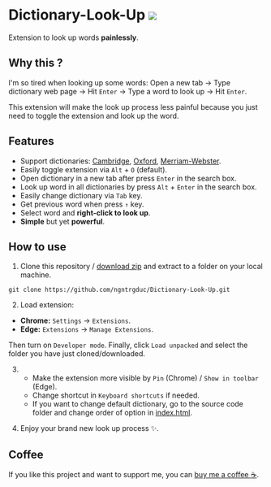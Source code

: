 
# Dictionary-Look-Up ![](https://img.shields.io/github/manifest-json/v/ngntrgduc/Dictionary-Look-Up?style=flat-square)

Extension to look up words **painlessly**.

## Why this ?

I'm so tired when looking up some words: Open a new tab -> Type dictionary web page -> Hit `Enter` -> Type a word to look up -> Hit `Enter`.

This extension will make the look up process less painful because you just need to toggle the extension and look up the word.

## Features

- Support dictionaries: [Cambridge](https://dictionary.cambridge.org/), [Oxford](https://www.oxfordlearnersdictionaries.com/), [Merriam-Webster](https://www.merriam-webster.com/).
- Easily toggle extension via `Alt` + `O` (default).
- Open dictionary in a new tab after press `Enter` in the search box.
- Look up word in all dictionaries by press `Alt` + `Enter` in the search box.
- Easily change dictionary via `Tab` key.
- Get previous word when press `↑` key.
- Select word and **right-click to look up**.
- **Simple** but yet **powerful**.

## How to use
1. Clone this repository / [download zip](https://github.com/ngntrgduc/Dictionary-Look-Up/archive/refs/heads/master.zip) and extract to a folder on your local machine.

```git
git clone https://github.com/ngntrgduc/Dictionary-Look-Up.git
```

2. Load extension:

- **Chrome:**  `Settings` -> `Extensions`.
- **Edge:**    `Extensions` -> `Manage Extensions`.

Then turn on `Developer mode`. Finally, click `Load unpacked` and select the folder you have just cloned/downloaded.

3. 
   - Make the extension more visible by `Pin` (Chrome) / `Show in toolbar` (Edge). 
   - Change shortcut in `Keyboard shortcuts` if needed.
   - If you want to change default dictionary, go to the source code folder and change order of option in [index.html](https://github.com/ngntrgduc/Dictionary-Look-Up/blob/master/index.html#L15-L17).

4. Enjoy your brand new look up process ✨. 

## Coffee
If you like this project and want to support me, you can [buy me a coffee :coffee:](https://ko-fi.com/ngntrgduc).
